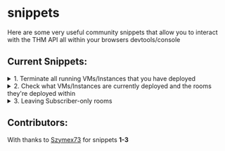 # snippets
Here are some very useful community snippets that allow you to interact with the THM API all within your browsers devtools/console

## Current Snippets:
<details>
<summary>1. Terminate all running VMs/Instances that you have deployed</summary>

1. Copy the code from the [snippet](./scripts/terminateallrunning.js)
2. Access the devtools/console of your web browser whilst logged into TryHackMe
3. Run the code within the browsers devtools/console
4. Profit

![Terminate all instances devtools](./imgs/terminate-all-instances.png)

Note: you will not recieve any confirmation output, you can use the snippet below to verify that your instances have now begun terminating.
</details>

<details>
<summary>2. Check what VMs/Instances are currently deployed and the rooms they're deployed within</summary>

1. Copy the code from the [snippet](./scripts/listrunninginstances.js)
2. Access the devtools/console of your web browser whilst logged into TryHackMe
3. Run the code within the browsers devtools/console 
4. Profit

![Check what VMs/Instances are deployed and where](./imgs/list-running-instances.png)

This snippet will output the instances that you have running and their IP address like below 

![Output](./imgs/list-running-instances-output.png)
</details>

<details>
<summary>3. Leaving Subscriber-only rooms</summary>

1. Copy the code from the [snippet](./scripts/leavesubonlyroom.js)
2. Navigate to any other room that you have access to on TryHackMe. Ensure it is a room otherwise the snippet will fail.
3. Replace the placeholder room code `linuxctf` with the room code for the room you want to leave. The room code is found in the URL, i.e. `https://tryhackme.com/room/blue` will have the room code of `blue`

![Leave Room](./imgs/leave-room.png)
</details>


## Contributors:
With thanks to [Szymex73](https://github.com/szymex73) for snippets **1-3**
